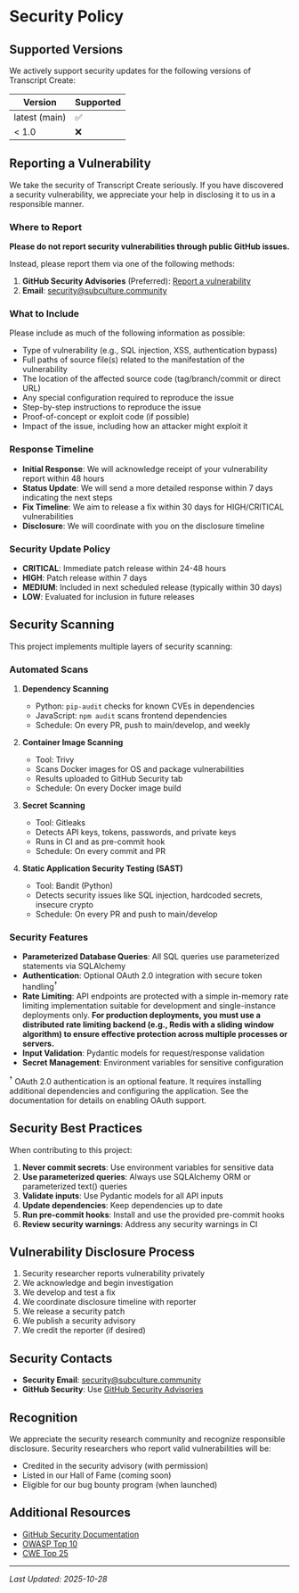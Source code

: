 # Security Policy

## Supported Versions

We actively support security updates for the following versions of Transcript Create:

| Version | Supported          |
| ------- | ------------------ |
| latest (main) | :white_check_mark: |
| < 1.0   | :x:                |

## Reporting a Vulnerability

We take the security of Transcript Create seriously. If you have discovered a security vulnerability, we appreciate your help in disclosing it to us in a responsible manner.

### Where to Report

**Please do not report security vulnerabilities through public GitHub issues.**

Instead, please report them via one of the following methods:

1. **GitHub Security Advisories** (Preferred): [Report a vulnerability](https://github.com/subculture-collective/transcript-create/security/advisories/new)
2. **Email**: security@subculture.community

### What to Include

Please include as much of the following information as possible:

- Type of vulnerability (e.g., SQL injection, XSS, authentication bypass)
- Full paths of source file(s) related to the manifestation of the vulnerability
- The location of the affected source code (tag/branch/commit or direct URL)
- Any special configuration required to reproduce the issue
- Step-by-step instructions to reproduce the issue
- Proof-of-concept or exploit code (if possible)
- Impact of the issue, including how an attacker might exploit it

### Response Timeline

- **Initial Response**: We will acknowledge receipt of your vulnerability report within 48 hours
- **Status Update**: We will send a more detailed response within 7 days indicating the next steps
- **Fix Timeline**: We aim to release a fix within 30 days for HIGH/CRITICAL vulnerabilities
- **Disclosure**: We will coordinate with you on the disclosure timeline

### Security Update Policy

- **CRITICAL**: Immediate patch release within 24-48 hours
- **HIGH**: Patch release within 7 days
- **MEDIUM**: Included in next scheduled release (typically within 30 days)
- **LOW**: Evaluated for inclusion in future releases

## Security Scanning

This project implements multiple layers of security scanning:

### Automated Scans

1. **Dependency Scanning**
   - Python: `pip-audit` checks for known CVEs in dependencies
   - JavaScript: `npm audit` scans frontend dependencies
   - Schedule: On every PR, push to main/develop, and weekly

2. **Container Image Scanning**
   - Tool: Trivy
   - Scans Docker images for OS and package vulnerabilities
   - Results uploaded to GitHub Security tab
   - Schedule: On every Docker image build

3. **Secret Scanning**
   - Tool: Gitleaks
   - Detects API keys, tokens, passwords, and private keys
   - Runs in CI and as pre-commit hook
   - Schedule: On every commit and PR

4. **Static Application Security Testing (SAST)**
   - Tool: Bandit (Python)
   - Detects security issues like SQL injection, hardcoded secrets, insecure crypto
   - Schedule: On every PR and push to main/develop

### Security Features

- **Parameterized Database Queries**: All SQL queries use parameterized statements via SQLAlchemy
- **Authentication**: Optional OAuth 2.0 integration with secure token handling<sup>†</sup>
- **Rate Limiting**: API endpoints are protected with a simple in-memory rate limiting implementation suitable for development and single-instance deployments only. **For production deployments, you must use a distributed rate limiting backend (e.g., Redis with a sliding window algorithm) to ensure effective protection across multiple processes or servers.**
- **Input Validation**: Pydantic models for request/response validation
- **Secret Management**: Environment variables for sensitive configuration

<sup>†</sup> OAuth 2.0 authentication is an optional feature. It requires installing additional dependencies and configuring the application. See the documentation for details on enabling OAuth support.
## Security Best Practices

When contributing to this project:

1. **Never commit secrets**: Use environment variables for sensitive data
2. **Use parameterized queries**: Always use SQLAlchemy ORM or parameterized text() queries
3. **Validate inputs**: Use Pydantic models for all API inputs
4. **Update dependencies**: Keep dependencies up to date
5. **Run pre-commit hooks**: Install and use the provided pre-commit hooks
6. **Review security warnings**: Address any security warnings in CI

## Vulnerability Disclosure Process

1. Security researcher reports vulnerability privately
2. We acknowledge and begin investigation
3. We develop and test a fix
4. We coordinate disclosure timeline with reporter
5. We release a security patch
6. We publish a security advisory
7. We credit the reporter (if desired)

## Security Contacts

- **Security Email**: security@subculture.community
- **GitHub Security**: Use [GitHub Security Advisories](https://github.com/subculture-collective/transcript-create/security/advisories)

## Recognition

We appreciate the security research community and recognize responsible disclosure. Security researchers who report valid vulnerabilities will be:

- Credited in the security advisory (with permission)
- Listed in our Hall of Fame (coming soon)
- Eligible for our bug bounty program (when launched)

## Additional Resources

- [GitHub Security Documentation](https://docs.github.com/en/code-security)
- [OWASP Top 10](https://owasp.org/www-project-top-ten/)
- [CWE Top 25](https://cwe.mitre.org/top25/)

---

*Last Updated: 2025-10-28*
